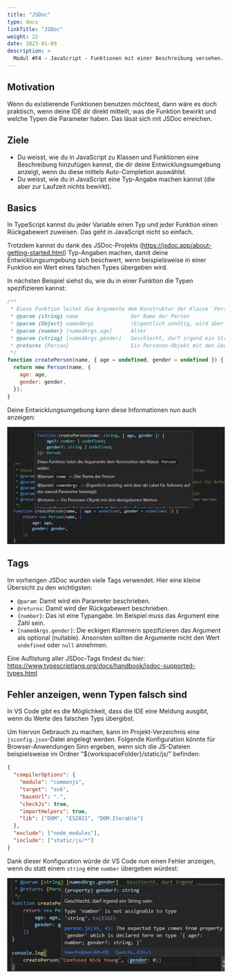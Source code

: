 ```yaml
---
title: "JSDoc"
type: docs
linkTitle: "JSDoc"
weight: 22
date: 2023-01-09
description: >
  Modul #F4 - JavaScript - Funktionen mit einer Beschreibung versehen.
---
```


## Motivation

Wenn du existierende Funktionen benutzen möchtest, dann wäre es doch praktisch, wenn deine IDE dir direkt mitteilt, was die Funktion bewirkt und welche Typen die Parameter haben. Das lässt sich mit JSDoc erreichen.

## Ziele

- Du weisst, wie du in JavaScript zu Klassen und Funktionen eine Beschreibung hinzufügen kannst, die dir deine Entwicklungsumgebung anzeigt, wenn du diese mittels Auto-Completion auswählst.
- Du weisst, wie du in JavaScript eine Typ-Angabe machen kannst (die aber zur Laufzeit nichts bewirkt).

## Basics

In TypeScript kannst du jeder Variable einen Typ und jeder Funktion einen Rückgabewert zuweisen. Das geht in JavaScript nicht so einfach.

Trotzdem kannst du dank des JSDoc-Projekts (https://jsdoc.app/about-getting-started.html) Typ-Angaben machen, damit deine Entwicklungsumgebung sich beschwert, wenn beispielsweise in einer Funktion ein Wert eines falschen Types übergeben wird.

In nächsten Beispiel siehst du, wie du in einer Funktion die Typen spezifizieren kannst:

```javascript
/**
 * Diese Funktion leitet die Argumente dem Konstruktor der Klasse `Person` weiter.
 * @param {string} name                 Der Name der Person
 * @param {Object} namedArgs            (Eigentlich unnötig, wird aber als Label für die Referenz auf die named Parameter benötigt)
 * @param {number} [namedArgs.age]      Alter
 * @param {string} [namedArgs.gender]   Geschlecht, darf irgend ein String sein.
 * @returns {Person}                    Ein Personen-Objekt mit den übergebenen Werten.
 */
function createPerson(name, { age = undefined, gender = undefined }) {
  return new Person(name, {
    age: age,
    gender: gender,
  });
}
```

Deine Entwicklungsumgebung kann diese Informationen nun auch anzeigen:

![VS Code zeigt nun den JSDoc an, wenn du diese Funktion eintippst](images/vscode-jsdoc.jpg "JSDoc in VS Code")

## Tags

Im vorherigen JSDoc wurden viele Tags verwendet. Hier eine kleine Übersicht zu den wichtigsten:

- `@param`: Damit wird ein Parameter beschrieben.
- `@returns`: Damit wird der Rückgabewert beschrieben.
- `{number}`: Das ist eine Typangabe. Im Beispiel muss das Argument eine Zahl sein.
- `[namedArgs.gender]`: Die eckigen Klammern spezifizieren das Argument als optional (nullable). Ansonsten sollten die Argumente nicht den Wert `undefined` oder `null` annehmen.

Eine Auflistung aller JSDoc-Tags findest du hier: https://www.typescriptlang.org/docs/handbook/jsdoc-supported-types.html

## Fehler anzeigen, wenn Typen falsch sind

In VS Code gibt es die Möglichkeit, dass die IDE eine Meldung ausgibt, wenn du Werte des falschen Typs übergibst.

Um hiervon Gebrauch zu machen, kann im Projekt-Verzeichnis eine `jsconfig.json`-Datei angelegt werden. Folgende Konfiguration könnte für Browser-Anwendungen Sinn ergeben, wenn sich die JS-Dateien beispielsweise im Ordner "${workspaceFolder}/static/js/" befinden:

```json
{
  "compilerOptions": {
    "module": "commonjs",
    "target": "es6",
    "baseUrl": ".",
    "checkJs": true,
    "importHelpers": true,
    "lib": ["DOM", "ES2021", "DOM.Iterable"]
  },
  "exclude": ["node_modules"],
  "include": ["static/js/*"]
}
```

Dank dieser Konfiguration würde dir VS Code nun einen Fehler anzeigen, wenn du statt einem `string` eine `number` übergeben würdest:

![VS Code zeigt nun an, dass du einen string angeben solltest anstatt einer number](images/vscode-jsdoc-error.jpg "checkJs in VS Code")
